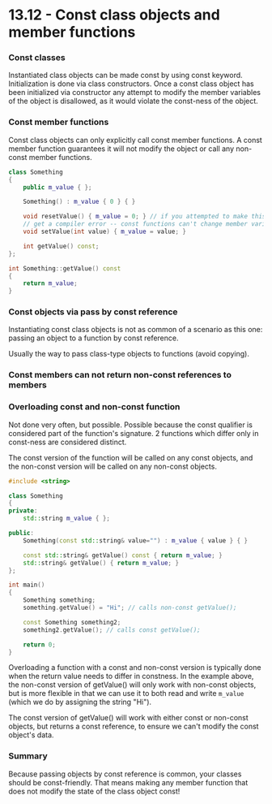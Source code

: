 # 13.12 - Const class objects and member functions

### Const classes
Instantiated class objects can be made const by using const keyword. Initialization is
done via class constructors. Once a const class object has been initialized via
constructor any attempt to modify the member variables of the object is disallowed, as it
would violate the const-ness of the object.

### Const member functions
Const class objects can only explicitly call const member functions. A const member
function guarantees it will not modify the object or call any non-const member functions.

```c++
class Something
{
    public m_value { };

    Something() : m_value { 0 } { }

    void resetValue() { m_value = 0; } // if you attempted to make this const, you would
    // get a compiler error -- const functions can't change member variables
    void setValue(int value) { m_value = value; }

    int getValue() const;
};

int Something::getValue() const
{
    return m_value;
}
```

### Const objects via pass by const reference
Instantiating const class objects is not as common of a scenario as this one: passing an
object to a function by const reference.

Usually the way to pass class-type objects to functions (avoid copying).

### Const members can not return non-const references to members

### Overloading const and non-const function
Not done very often, but possible. Possible because the const qualifier is considered part
of the function's signature. 2 functions which differ only in const-ness are considered
distinct.

The const version of the function will be called on any const objects, and the non-const
version will be called on any non-const objects.

```c++
#include <string>

class Something
{
private:
    std::string m_value { };

public:
    Something(const std::string& value="") : m_value { value } { }

    const std::string& getValue() const { return m_value; }
    std::string& getValue() { return m_value; }
};

int main()
{
    Something something;
    something.getValue() = "Hi"; // calls non-const getValue();

    const Something something2;
    something2.getValue(); // calls const getValue();

    return 0;
}
```

Overloading a function with a const and non-const version is typically done when the
return value needs to differ in constness. In the example above, the non-const version of
getValue() will only work with non-const objects, but is more flexible in that we can use
it to both read and write `m_value` (which we do by assigning the string "Hi").

The const version of getValue() will work with either const or non-const objects, but
returns a const reference, to ensure we can't modify the const object's data.

### Summary
Because passing objects by const reference is common, your classes should be
const-friendly. That means making any member function that does not modify the state of
the class object const!
